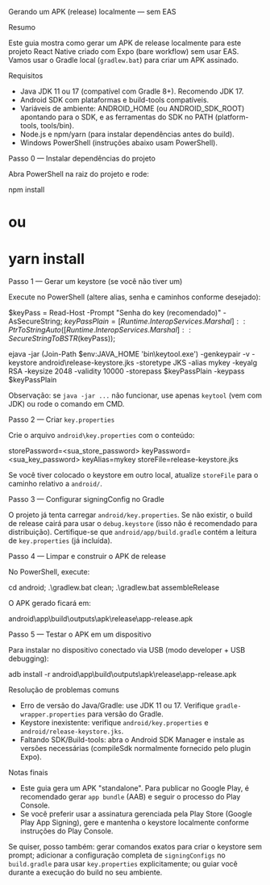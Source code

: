 Gerando um APK (release) localmente — sem EAS

Resumo

Este guia mostra como gerar um APK de release localmente para este projeto React Native criado com Expo (bare workflow) sem usar EAS. Vamos usar o Gradle local (`gradlew.bat`) para criar um APK assinado.

Requisitos

- Java JDK 11 ou 17 (compatível com Gradle 8+). Recomendo JDK 17.
- Android SDK com plataformas e build-tools compatíveis.
- Variáveis de ambiente: ANDROID_HOME (ou ANDROID_SDK_ROOT) apontando para o SDK, e as ferramentas do SDK no PATH (platform-tools, tools/bin).
- Node.js e npm/yarn (para instalar dependências antes do build).
- Windows PowerShell (instruções abaixo usam PowerShell).

Passo 0 — Instalar dependências do projeto

Abra PowerShell na raiz do projeto e rode:

npm install
# ou
# yarn install

Passo 1 — Gerar um keystore (se você não tiver um)

Execute no PowerShell (altere alias, senha e caminhos conforme desejado):

$keyPass = Read-Host -Prompt "Senha do key (recomendado)" -AsSecureString; 
$keyPassPlain = [Runtime.InteropServices.Marshal]::PtrToStringAuto([Runtime.InteropServices.Marshal]::SecureStringToBSTR($keyPass)); 

ejava -jar (Join-Path $env:JAVA_HOME 'bin\keytool.exe') -genkeypair -v -keystore android\release-keystore.jks -storetype JKS -alias mykey -keyalg RSA -keysize 2048 -validity 10000 -storepass $keyPassPlain -keypass $keyPassPlain

Observação: se `java -jar ...` não funcionar, use apenas `keytool` (vem com JDK) ou rode o comando em CMD.

Passo 2 — Criar `key.properties`

Crie o arquivo `android\key.properties` com o conteúdo:

storePassword=<sua_store_password>
keyPassword=<sua_key_password>
keyAlias=mykey
storeFile=release-keystore.jks

Se você tiver colocado o keystore em outro local, atualize `storeFile` para o caminho relativo a `android/`.

Passo 3 — Configurar signingConfig no Gradle

O projeto já tenta carregar `android/key.properties`. Se não existir, o build de release cairá para usar o `debug.keystore` (isso não é recomendado para distribuição). Certifique-se que `android/app/build.gradle` contém a leitura de `key.properties` (já incluída).

Passo 4 — Limpar e construir o APK de release

No PowerShell, execute:

cd android; 
.\gradlew.bat clean; 
.\gradlew.bat assembleRelease

O APK gerado ficará em:

android\app\build\outputs\apk\release\app-release.apk

Passo 5 — Testar o APK em um dispositivo

Para instalar no dispositivo conectado via USB (modo developer + USB debugging):

adb install -r android\app\build\outputs\apk\release\app-release.apk

Resolução de problemas comuns

- Erro de versão do Java/Gradle: use JDK 11 ou 17. Verifique `gradle-wrapper.properties` para versão do Gradle.
- Keystore inexistente: verifique `android/key.properties` e `android/release-keystore.jks`.
- Faltando SDK/Build-tools: abra o Android SDK Manager e instale as versões necessárias (compileSdk normalmente fornecido pelo plugin Expo).

Notas finais

- Este guia gera um APK "standalone". Para publicar no Google Play, é recomendado gerar `app bundle` (AAB) e seguir o processo do Play Console.
- Se você preferir usar a assinatura gerenciada pela Play Store (Google Play App Signing), gere e mantenha o keystore localmente conforme instruções do Play Console.

Se quiser, posso também: gerar comandos exatos para criar o keystore sem prompt; adicionar a configuração completa de `signingConfigs` no `build.gradle` para usar `key.properties` explicitamente; ou guiar você durante a execução do build no seu ambiente.  